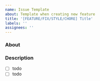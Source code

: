 ```yaml
---
name: Issue Template
about: Template when creating new feature
title: '[FEATURE/FIX/STYLE/CHORE] Title'
labels: ''
assignees: ''
---
```


### About

### Description

- [ ] todo
- [ ] todo
